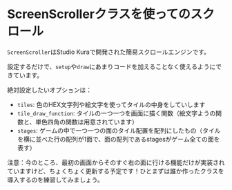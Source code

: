 # ScreenScrollerクラスを使ってのスクロール

`ScreenScroller`はStudio Kuraで開発された簡易スクロールエンジンです。

設定するだけで、`setup`や`draw`にあまりコードを加えることなく使えるようにできています。

絶対設定したいオプションは：

- `tiles`: 色のHEX文字列や絵文字を使ってタイルの中身をしていします
- `tile_draw_function`: タイルの一つ一つを画面に描く関数（絵文字ようの関数と、単色四角の関数は用意されています）
- `stages`: ゲームの中で一つ一つの面のタイル配置を配列にしたもの（タイルを横に並べた行の配列が1面で、面の配列であるstagesがゲーム全ての面を表す）

注意：今のところ、最初の画面からそのすぐ右の面に行ける機能だけが実装されていますけど、ちょくちょく更新する予定です！ひとまずは誰か作ったクラスを導入するのを練習してみましょう。
